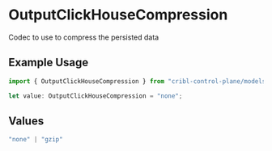 # OutputClickHouseCompression

Codec to use to compress the persisted data

## Example Usage

```typescript
import { OutputClickHouseCompression } from "cribl-control-plane/models";

let value: OutputClickHouseCompression = "none";
```

## Values

```typescript
"none" | "gzip"
```